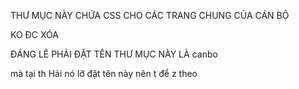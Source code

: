 THƯ MỤC NÀY CHỨA CSS CHO CÁC TRANG CHUNG CỦA CÁN BỘ

KO ĐC XÓA

ĐÁNG LẼ PHẢI ĐẶT TÊN THƯ MỤC NÀY LÀ canbo

mà tại th Hải nó lỡ đặt tên này nên t để z theo